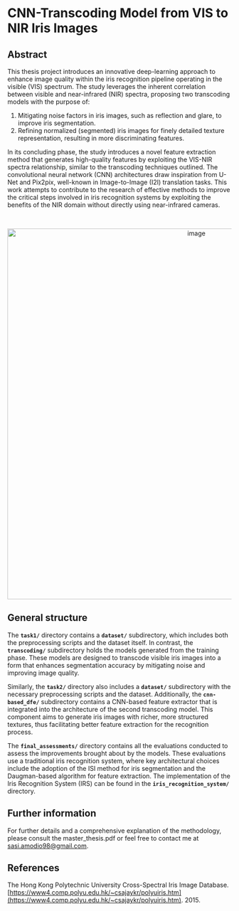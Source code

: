 # CNN-Transcoding Model from VIS to NIR Iris Images

## Abstract

This thesis project introduces an innovative deep-learning approach to enhance image quality within the iris recognition pipeline operating in the visible (VIS) spectrum. The study leverages the inherent correlation between visible and near-infrared (NIR) spectra, proposing two transcoding models with the purpose of:

1. Mitigating noise factors in iris images, such as reflection and glare, to improve iris segmentation.
2. Refining normalized (segmented) iris images for finely detailed texture representation, resulting in more discriminating features.

In its concluding phase, the study introduces a novel feature extraction method that generates high-quality features by exploiting the VIS-NIR spectra relationship, similar to the transcoding techniques outlined. The convolutional neural network (CNN) architectures draw inspiration from U-Net and Pix2pix, well-known in Image-to-Image (I2I) translation tasks. This work attempts to contribute to the research of effective methods to improve the critical steps involved in iris recognition systems by exploiting the benefits of the NIR domain without directly using near-infrared cameras.

&nbsp;

<p align="center">
  <img width="834" alt="image" src="https://github.com/user-attachments/assets/c9cc34ae-a687-41d4-ba0b-485aa5bf5099" />
</p>

## General structure

The **`task1/`** directory contains a **`dataset/`** subdirectory, which includes both the preprocessing scripts and the dataset itself. In contrast, the **`transcoding/`** subdirectory holds the models generated from the training phase. These models are designed to transcode visible iris images into a form that enhances segmentation accuracy by mitigating noise and improving image quality.

Similarly, the **`task2/`** directory also includes a **`dataset/`** subdirectory with the necessary preprocessing scripts and the dataset. Additionally, the **`cnn-based_dfe/`** subdirectory contains a CNN-based feature extractor that is integrated into the architecture of the second transcoding model. This component aims to generate iris images with richer, more structured textures, thus facilitating better feature extraction for the recognition process.

The **`final_assessments/`** directory contains all the evaluations conducted to assess the improvements brought about by the models. These evaluations use a traditional iris recognition system, where key architectural choices include the adoption of the ISI method for iris segmentation and the Daugman-based algorithm for feature extraction. The implementation of the Iris Recognition System (IRS) can be found in the **`iris_recognition_system/`** directory.


## Further information

For further details and a comprehensive explanation of the methodology, please consult the master_thesis.pdf or feel free to contact me at sasi.amodio98@gmail.com.

## References

The Hong Kong Polytechnic University Cross-Spectral Iris Image Database. [https://www4.comp.polyu.edu.hk/~csajaykr/polyuiris.htm](https://www4.comp.polyu.edu.hk/~csajaykr/polyuiris.htm). 2015.
